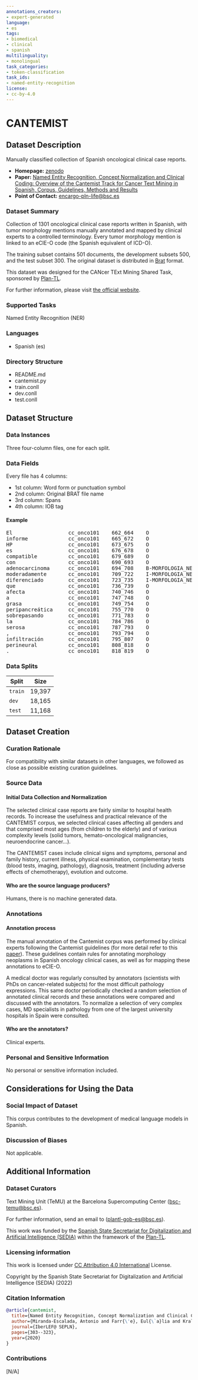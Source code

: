 ```yaml
---
annotations_creators:
- expert-generated
language:
- es
tags:
- biomedical
- clinical
- spanish
multilinguality:
- monolingual
task_categories:
- token-classification
task_ids:
- named-entity-recognition
license:
- cc-by-4.0
---
```


# CANTEMIST

## Dataset Description

Manually classified collection of Spanish oncological clinical case reports.

- **Homepage:** [zenodo](https://zenodo.org/record/3978041)
- **Paper:** [Named Entity Recognition, Concept Normalization and Clinical Coding: Overview of the Cantemist Track for Cancer Text Mining in Spanish, Corpus, Guidelines, Methods and Results](https://www.researchgate.net/profile/Antonio-Miranda-Escalada-2/publication/352786464_Named_Entity_Recognition_Concept_Normalization_and_Clinical_Coding_Overview_of_the_Cantemist_Track_for_Cancer_Text_Mining_in_Spanish_Corpus_Guidelines_Methods_and_Results/links/60d98a3b458515d6fbe382d8/Named-Entity-Recognition-Concept-Normalization-and-Clinical-Coding-Overview-of-the-Cantemist-Track-for-Cancer-Text-Mining-in-Spanish-Corpus-Guidelines-Methods-and-Results.pdf)
- **Point of Contact:** encargo-pln-life@bsc.es

### Dataset Summary

Collection of 1301 oncological clinical case reports written in Spanish, with tumor morphology mentions manually annotated and mapped by clinical experts to a controlled terminology. Every tumor morphology mention is linked to an eCIE-O code (the Spanish equivalent of ICD-O).

The training subset contains 501 documents, the development subsets 500, and the test subset 300. The original dataset is distributed in [Brat](https://brat.nlplab.org/standoff.html) format.

This dataset was designed for the CANcer TExt Mining Shared Task, sponsored by [Plan-TL](https://plantl.mineco.gob.es/Paginas/index.aspx).

For further information, please visit [the official website](https://temu.bsc.es/cantemist/).

### Supported Tasks

Named Entity Recognition (NER)

### Languages

- Spanish (es)

### Directory Structure

* README.md
* cantemist.py
* train.conll
* dev.conll
* test.conll

## Dataset Structure

### Data Instances

Three four-column files, one for each split.

### Data Fields

Every file has 4 columns:
* 1st column: Word form or punctuation symbol
* 2nd column: Original BRAT file name
* 3rd column: Spans
* 4th column: IOB tag

#### Example

<pre>
El                  cc_onco101    662_664    O
informe             cc_onco101    665_672    O
HP                  cc_onco101    673_675    O
es                  cc_onco101    676_678    O
compatible          cc_onco101    679_689    O
con                 cc_onco101    690_693    O
adenocarcinoma      cc_onco101    694_708    B-MORFOLOGIA_NEOPLASIA
moderadamente       cc_onco101    709_722    I-MORFOLOGIA_NEOPLASIA
diferenciado        cc_onco101    723_735    I-MORFOLOGIA_NEOPLASIA
que                 cc_onco101    736_739    O
afecta              cc_onco101    740_746    O
a                   cc_onco101    747_748    O
grasa               cc_onco101    749_754    O
peripancreática     cc_onco101    755_770    O
sobrepasando        cc_onco101    771_783    O
la                  cc_onco101    784_786    O
serosa              cc_onco101    787_793    O
,                   cc_onco101    793_794    O
infiltración        cc_onco101    795_807    O
perineural          cc_onco101    808_818    O
.                   cc_onco101    818_819    O
</pre>

### Data Splits

| Split | Size |
| ------------- | ------------- |
| `train`  | 19,397  |
| `dev`  | 18,165  |
| `test`  | 11,168  |

## Dataset Creation

### Curation Rationale

For compatibility with similar datasets in other languages, we followed as close as possible existing curation guidelines.

### Source Data

#### Initial Data Collection and Normalization

The selected clinical case reports are fairly similar to hospital health records. To increase the usefulness and practical relevance of the CANTEMIST corpus, we selected clinical cases affecting all genders and that comprised most ages (from children to the elderly) and of various complexity levels (solid tumors, hemato-oncological malignancies, neuroendocrine cancer...).

The CANTEMIST cases include clinical signs and symptoms, personal and family history, current illness, physical examination, complementary tests (blood tests, imaging, pathology), diagnosis, treatment (including adverse effects of chemotherapy), evolution and outcome.

#### Who are the source language producers?

Humans, there is no machine generated data.

### Annotations

#### Annotation process

The manual annotation of the Cantemist corpus was performed by clinical experts following the Cantemist guidelines (for more detail refer to this [paper](http://ceur-ws.org/Vol-2664/cantemist_overview.pdf)). These guidelines contain rules for annotating morphology neoplasms in Spanish oncology clinical cases, as well as for mapping these annotations to eCIE-O.

A medical doctor was regularly consulted by annotators (scientists with PhDs on cancer-related subjects) for the most difficult pathology expressions. This same doctor periodically checked a random selection of annotated clinical records and these annotations were compared and discussed with the annotators. To normalize a selection of very complex cases, MD specialists in pathology from one of the largest university hospitals in Spain were consulted.

#### Who are the annotators?

Clinical experts.

### Personal and Sensitive Information

No personal or sensitive information included.

## Considerations for Using the Data

### Social Impact of Dataset

This corpus contributes to the development of medical language models in Spanish.

### Discussion of Biases

Not applicable.

## Additional Information

### Dataset Curators 

Text Mining Unit (TeMU) at the Barcelona Supercomputing Center (bsc-temu@bsc.es). 

For further information, send an email to (plantl-gob-es@bsc.es).

This work was funded by the [Spanish State Secretariat for Digitalization and Artificial Intelligence (SEDIA)](https://avancedigital.mineco.gob.es/en-us/Paginas/index.aspx) within the framework of the [Plan-TL](https://plantl.mineco.gob.es/Paginas/index.aspx).

### Licensing information

This work is licensed under [CC Attribution 4.0 International](https://creativecommons.org/licenses/by/4.0/) License.

Copyright by the Spanish State Secretariat for Digitalization and Artificial Intelligence (SEDIA) (2022)


### Citation Information

```bibtex
@article{cantemist,
  title={Named Entity Recognition, Concept Normalization and Clinical Coding: Overview of the Cantemist Track for Cancer Text Mining in Spanish, Corpus, Guidelines, Methods and Results.},
  author={Miranda-Escalada, Antonio and Farr{\'e}, Eul{\`a}lia and Krallinger, Martin},
  journal={IberLEF@ SEPLN},
  pages={303--323},
  year={2020}
}
```

### Contributions

[N/A]
